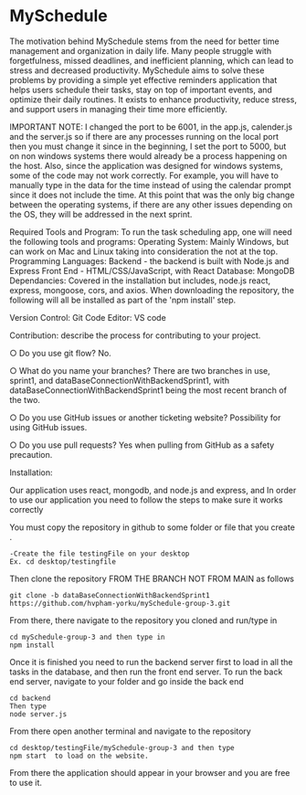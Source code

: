 # MySchedule

The motivation behind MySchedule stems from the need for better time management and organization in daily life. Many people struggle with forgetfulness, missed deadlines, and inefficient planning, which can lead to stress and decreased productivity. MySchedule aims to solve these problems by providing a simple yet effective reminders application that helps users schedule their tasks, stay on top of important events, and optimize their daily routines. It exists to enhance productivity, reduce stress, and support users in managing their time more efficiently.

IMPORTANT NOTE: I changed the port to be 6001, in the app.js, calender.js and the server.js so if there are any processes running on the local port then you must change it since in the beginning, I set the port to 5000, but on non windows systems there would already be a process happening on the host. Also, since the application was designed for windows systems, some of the code may not work correctly. For example, you will have to manually type in the data for the time instead of using the calendar prompt since it does not include the time. At this point that was the only big change between the operating systems, if there are any other issues depending on the OS, they will be addressed in the next sprint.

Required Tools and Program:
To run the task scheduling app, one will need the following tools and programs:
Operating System: 
Mainly Windows, but can work on Mac and Linux taking into consideration the not at the top.
Programming Languages:
Backend - the backend is built with Node.js and Express
Front End - HTML/CSS/JavaScript, with React
Database: MongoDB
Dependancies: Covered in the installation but includes, node.js react, express, mongoose, cors, and axios. When downloading the repository, the following will all be installed as part of the 'npm install' step.

Version Control: Git
Code Editor: VS code

Contribution: describe the process for contributing to your project. 

○ Do you use git flow? 
	No.

○ What do you name your branches? 
	There are two branches in use, sprint1, and dataBaseConnectionWithBackendSprint1, with dataBaseConnectionWithBackendSprint1 being the most recent branch of the two.

○ Do you use GitHub issues or another ticketing website? 
	Possibility for using GitHub issues.

○ Do you use pull requests? 
	Yes when pulling from GitHub as a safety precaution.

Installation: 

Our application uses react, mongodb, and node.js and express, and In order to use our application you need to follow the steps to make sure it works correctly

You must copy the repository in github to some folder or file that you create .

	-Create the file testingFile on your desktop
	Ex. cd desktop/testingfile

Then clone the repository FROM THE BRANCH NOT FROM MAIN as follows 

	git clone -b dataBaseConnectionWithBackendSprint1 https://github.com/hvpham-yorku/mySchedule-group-3.git

From there, there navigate to the repository you cloned and run/type in 

	cd mySchedule-group-3 and then type in 
	npm install

Once it is finished you need to run the backend server first to load in all the tasks in the database, and then run the front end server.
	To run the back end server, navigate to your folder and go inside the back end

	cd backend
	Then type 
 	node server.js

From there open another terminal and navigate to the repository 

	cd desktop/testingFile/mySchedule-group-3 and then type
	npm start  to load on the website.

From there the application should appear in your browser and you are free to use it.


